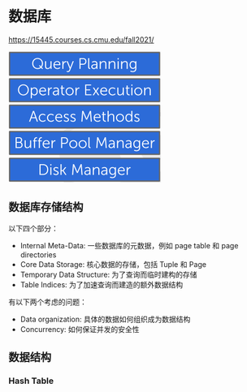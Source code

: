 # 数据库

<https://15445.courses.cs.cmu.edu/fall2021/>

![](general.png)

## 数据库存储结构

以下四个部分：

+ Internal Meta-Data: 一些数据库的元数据，例如 page table 和 page directories
+ Core Data Storage: 核心数据的存储，包括 Tuple 和 Page
+ Temporary Data Structure: 为了查询而临时建构的存储
+ Table Indices: 为了加速查询而建造的额外数据结构

有以下两个考虑的问题：
+ Data organization: 具体的数据如何组织成为数据结构
+ Concurrency: 如何保证并发的安全性

## 数据结构

### Hash Table 



